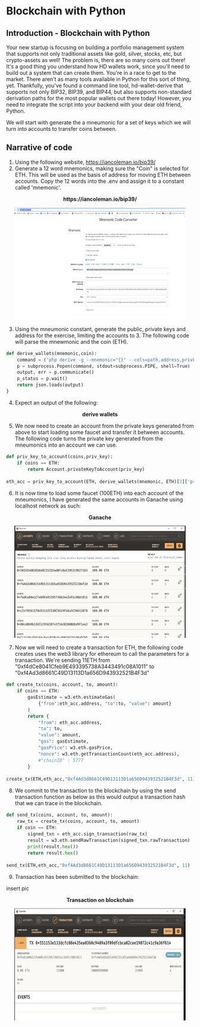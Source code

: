 # Blockchain with Python


## Introduction - Blockchain with Python <a name="intro"></a>

Your new startup is focusing on building a portfolio management system that supports not only traditional assets like gold, silver, stocks, etc, but crypto-assets as well! The problem is, there are so many coins out there! It's a good thing you understand how HD wallets work, since you'll need to build out a system that can create them. You're in a race to get to the market. There aren't as many tools available in Python for this sort of thing, yet.
Thankfully, you've found a command line tool, hd-wallet-derive that supports not only BIP32, BIP39, and BIP44, but
also supports non-standard derivation paths for the most popular wallets out there today! However, you need to integrate
the script into your backend with your dear old friend, Python.

We will start with generate the a mneumonic for a set of keys which we will turn into accounts to transfer coins between.

## Narrative of code <a name="para1"></a>

1. Using the following website, https://iancoleman.io/bip39/
2. Generate a 12 word mnemonics, making sure the "Coin" is selected for ETH. This will be used as the basis of address for moving ETH between accounts. Copy the 12 words into the .env and assign it to a constant called 'mnemonic'. 

<p align="center"><b>https://iancoleman.io/bip39/</b></p>
<p align="center">
  <img width="460" height="300" src="https://github.com/jayxcao/week19-homework/blob/main/Images/BIP39%20generate.PNG">
</p>


3. Using the mneumonic constant, generate the public, private keys and address for the exercise, limiting the accounts to 3. The following code will parse the mnewmonic and the coin (ETH).


```py
def derive_wallets(mnemonic,coin):
    command = ('php derive -g --mnemonic="{}" --cols=path,address,privkey,pubkey --format=json --coin={} --numderive=3').format(mnemonic,coin)
    p = subprocess.Popen(command, stdout=subprocess.PIPE, shell=True)
    output, err = p.communicate()
    p_status = p.wait()
    return json.loads(output)
}
```

4. Expect an output of the following: 
<p align="center"><b>derive wallets</b></p>
<p align="center">
  <src="https://github.com/jayxcao/week19-homework/blob/main/Images/step4output.PNG">
</p>

5. We now need to create an account from the private keys generated from above to start loading some faucet and transfer it between accounts. The following code turns the private key generated from the mneumonics into an account we can use. 

```py
def priv_key_to_account(coins,priv_key):
    if coins == ETH:
        return Account.privateKeyToAccount(priv_key)

eth_acc = priv_key_to_account(ETH, derive_wallets(mnemonic, ETH)[2]['privkey'])
```

6. It is now time to load some faucet (100ETH) into each account of the mneumonics, I have generated the same accounts in Ganache using localhost network as such:

<p align="center"><b>Ganache</b></p>
<p align="center">
  <img width="460" height="300" src="https://github.com/jayxcao/week19-homework/blob/main/Images/step6output.PNG">
</p>


7. Now we will need to create a transaction for ETH, the following code creates uses the web3 library for ethereum to call the parameters for a transaction. We're sending 11ETH from "0xf4dCe8041Cfeb9E493395738A3443491c08A1011" to "0xf4Ad3d8661C49D13113D1a656D943932521B4F3d"

```py
def create_tx(coins, account, to, amount):
    if coins == ETH:
        gasEstimate = w3.eth.estimateGas(
            {"from":eth_acc.address, "to":to, "value": amount}
        )
        return {
            "from": eth_acc.address,
            "to": to,
            "value": amount,
            "gas": gasEstimate,
            "gasPrice": w3.eth.gasPrice,
            "nonce": w3.eth.getTransactionCount(eth_acc.address),
            #"chainID" : 5777
        }

create_tx(ETH,eth_acc,"0xf4Ad3d8661C49D13113D1a656D943932521B4F3d", 11)
```

8. We commit to the transaction to the blockchain by using the send transaction function as below as this would output a transaction hash that we can trace in the blockchain.


```py
def send_tx(coins, account, to, amount):
    raw_tx = create_tx(coins, account, to, amount)
    if coin == ETH:
        signed_txn = eth_acc.sign_transaction(raw_tx)
        result = w3.eth.sendRawTransaction(signed_txn.rawTransaction)
        print(result.hex())
        return result.hex()

send_tx(ETH,eth_acc,"0xf4Ad3d8661C49D13113D1a656D943932521B4F3d", 11)
```

9. Transaction has been submitted to the blockchain:

insert pic
<p align="center"><b>Transaction on blockchain</b></p>
<p align="center">
  <img width="460" height="300" src="https://github.com/jayxcao/week19-homework/blob/main/Images/step9output.PNG">
</p>

